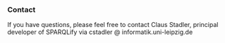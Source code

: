 ### Contact
If you have questions, please feel free to contact Claus Stadler, principal developer of SPARQLify via cstadler @ informatik.uni-leipzig.de
